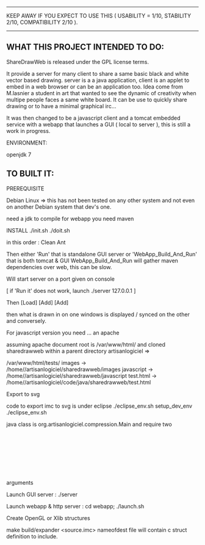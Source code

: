 ------------------------------------------------------------------------------------------------------------

KEEP AWAY IF YOU EXPECT TO USE THIS ( USABILITY = 1/10, STABILITY 2/10, COMPATIBILITY 2/10 ).

-------------------------------------------------------------------------------------------------------------


WHAT THIS PROJECT INTENDED TO DO:
--------------------------------

ShareDrawWeb is released under the GPL license terms.

It provide a server for many client to share a same basic black and white vector based drawing.
server is a a java application, client is an applet to embed in a web browser or can be an application too.
Idea come from M.lasnier a student in art that wanted to see the dynamic of creativity when multipe people faces a same white board.
It can be use to quickly share drawing or to have a minimal graphical irc...

It was then changed to be a javascript client and a tomcat embedded service with a webapp that launches a GUI
( local to server ), this is still a work in progress.


ENVIRONMENT:

openjdk 7

TO BUILT IT:
------------

PREREQUISITE

Debian Linux => this has not been tested on any other system and not even on another Debian system that dev's one.

need a jdk to compile
for webapp you need maven

INSTALL
./init.sh
./doit.sh

in this order :
Clean
Ant

Then either 'Run' that is standalone GUI server or 'WebApp_Build_And_Run' that is both tomcat & GUI
WebApp_Build_And_Run will gather maven dependencies over web, this can be slow.

Will start server on a port given on console

[ if 'Run it' does not work, launch ./server 127.0.0.1 ]

Then
[Load]
[Add]
[Add]

then what is drawn in on one windows is displayed / synced on the other and conversely.

For javascript version you need ... an apache

assuming apache document root is /var/www/html/
and <user> cloned sharedrawweb within a parent directory artisanlogiciel
=>

/var/www/html/tests/
 images -> /home/<user>/artisanlogiciel/sharedrawweb/images
 javascript -> /home/<user>/artisanlogiciel/sharedrawweb/javascript
 test.html -> /home/<user>/artisanlogiciel/code/java/sharedrawweb/test.html

Export to svg

code to export imc to svg is under eclipse
./eclipse_env.sh setup_dev_env
./eclipse_env.sh

java class is org.artisanlogiciel.compression.Main and require two arguments <imc file source> <svg file destination>

Launch GUI server : ./server

Launch webapp & http server : cd webapp; ./launch.sh

Create OpenGL or Xlib structures

make
build/expander <source.imc> <nameofdest>
nameofdest file will contain c struct definition to include.
